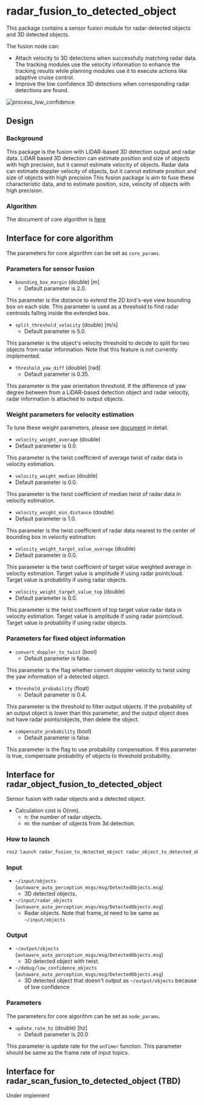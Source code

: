 # radar_fusion_to_detected_object

This package contains a sensor fusion module for radar-detected objects and 3D detected objects.

The fusion node can:

- Attach velocity to 3D detections when successfully matching radar data. The tracking modules use the velocity information to enhance the tracking results while planning modules use it to execute actions like adaptive cruise control.
- Improve the low confidence 3D detections when corresponding radar detections are found.

![process_low_confidence](docs/radar_fusion_to_detected_object_6.drawio.svg)

## Design

### Background

This package is the fusion with LiDAR-based 3D detection output and radar data.
LiDAR based 3D detection can estimate position and size of objects with high precision, but it cannot estimate velocity of objects.
Radar data can estimate doppler velocity of objects, but it cannot estimate position and size of objects with high precision
This fusion package is aim to fuse these characteristic data, and to estimate position, size, velocity of objects with high precision.

### Algorithm

The document of core algorithm is [here](docs/algorithm.md)

## Interface for core algorithm

The parameters for core algorithm can be set as `core_params`.

### Parameters for sensor fusion

- `bounding_box_margin` (double) [m]
  - Default parameter is 2.0.

This parameter is the distance to extend the 2D bird's-eye view bounding box on each side.
This parameter is used as a threshold to find radar centroids falling inside the extended box.

- `split_threshold_velocity` (double) [m/s]
  - Default parameter is 5.0.

This parameter is the object's velocity threshold to decide to split for two objects from radar information.
Note that this feature is not currently implemented.

- `threshold_yaw_diff` (double) [rad]
  - Default parameter is 0.35.

This parameter is the yaw orientation threshold.
If the difference of yaw degree between from a LiDAR-based detection object and radar velocity, radar information is attached to output objects.

### Weight parameters for velocity estimation

To tune these weight parameters, please see [document](docs/algorithm.md) in detail.

- `velocity_weight_average` (double)
- Default parameter is 0.0.

This parameter is the twist coefficient of average twist of radar data in velocity estimation.

- `velocity_weight_median` (double)
- Default parameter is 0.0.

This parameter is the twist coefficient of median twist of radar data in velocity estimation.

- `velocity_weight_min_distance` (double)
- Default parameter is 1.0.

This parameter is the twist coefficient of radar data nearest to the center of bounding box in velocity estimation.

- `velocity_weight_target_value_average` (double)
- Default parameter is 0.0.

This parameter is the twist coefficient of target value weighted average in velocity estimation. Target value is amplitude if using radar pointcloud. Target value is probability if using radar objects.

- `velocity_weight_target_value_top` (double)
- Default parameter is 0.0.

This parameter is the twist coefficient of top target value radar data in velocity estimation. Target value is amplitude if using radar pointcloud. Target value is probability if using radar objects.

### Parameters for fixed object information

- `convert_doppler_to_twist` (bool)
  - Default parameter is false.

This parameter is the flag whether convert doppler velocity to twist using the yaw information of a detected object.

- `threshold_probability` (float)
  - Default parameter is 0.4.

This parameter is the threshold to filter output objects.
If the probability of an output object is lower than this parameter, and the output object does not have radar points/objects, then delete the object.

- `compensate_probability` (bool)
  - Default parameter is false.

This parameter is the flag to use probability compensation.
If this parameter is true, compensate probability of objects to threshold probability.

## Interface for radar_object_fusion_to_detected_object

Sensor fusion with radar objects and a detected object.

- Calculation cost is O(nm).
  - n: the number of radar objects.
  - m: the number of objects from 3d detection.

### How to launch

```sh
ros2 launch radar_fusion_to_detected_object radar_object_to_detected_object.launch.xml
```

### Input

- `~/input/objects` (`autoware_auto_perception_msgs/msg/DetectedObjects.msg`)
  - 3D detected objects.
- `~/input/radar_objects` (`autoware_auto_perception_msgs/msg/DetectedObjects.msg`)
  - Radar objects. Note that frame_id need to be same as `~/input/objects`

### Output

- `~/output/objects` (`autoware_auto_perception_msgs/msg/DetectedObjects.msg`)
  - 3D detected object with twist.
- `~/debug/low_confidence_objects` (`autoware_auto_perception_msgs/msg/DetectedObjects.msg`)
  - 3D detected object that doesn't output as `~/output/objects` because of low confidence

### Parameters

The parameters for core algorithm can be set as `node_params`.

- `update_rate_hz` (double) [hz]
  - Default parameter is 20.0

This parameter is update rate for the `onTimer` function.
This parameter should be same as the frame rate of input topics.

## Interface for radar_scan_fusion_to_detected_object (TBD)

Under implement
